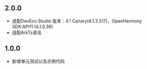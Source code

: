 ## 2.0.0
- 适配DevEco Studio 版本：4.1 Canary(4.1.3.317)，OpenHarmony SDK:API11 (4.1.0.36)
- 适配ArkTs语法
## 1.0.0
- 新增单元测试以及示例代码